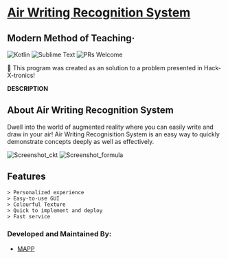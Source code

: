 
# [Air Writing Recognition System](https://github.com/PratikLomte/AirWritingRecognisition)
## Modern Method of Teaching&middot;

![Kotlin](https://img.shields.io/badge/Language-Python-orange.svg) ![Sublime Text](https://img.shields.io/badge/IDE-SublimeText-brightgreen.svg) ![PRs Welcome](https://img.shields.io/badge/PullRequests-welcome-pink.svg)


:loudspeaker: This program was created as an solution to a problem presented in Hack-X-tronics!

**DESCRIPTION**

## About Air Writing Recognition System
Dwell into the world of augmented reality where you can easily write and draw in your air!
Air Writing Recognisition System is an easy way to quickly demonstrate concepts deeply as well as effectively.

![Screenshot_ckt](https://user-images.githubusercontent.com/66465662/124785415-7655f300-df64-11eb-8c96-29d993195ea5.png)
![Screenshot_formula](https://user-images.githubusercontent.com/66465662/124785425-77872000-df64-11eb-9b36-d1d01f2e5e89.png)

## Features

```
> Personalized experience
> Easy-to-use GUI
> Colourful Texture
> Quick to implement and deploy 
> Fast service 
```

### Developed and Maintained By:
* [MAPP](https://github.com/PratikLomte)
